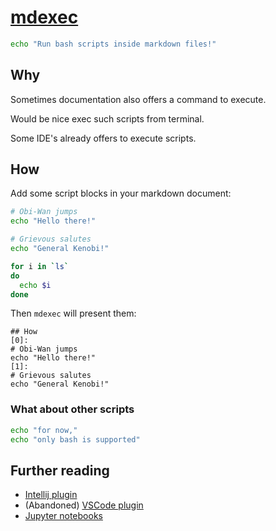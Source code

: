 # [mdexec][repo]

```bash
echo "Run bash scripts inside markdown files!"
```

## Why

Sometimes documentation also offers a command to execute.

Would be nice exec such scripts from terminal.

Some IDE's already offers to execute scripts.

## How

Add some script blocks in your markdown document:

```bash
# Obi-Wan jumps
echo "Hello there!"
```

```bash
# Grievous salutes
echo "General Kenobi!"
```

```bash
for i in `ls`
do
  echo $i
done
```

Then `mdexec` will present them:

    ## How
    [0]:
    # Obi-Wan jumps
    echo "Hello there!"
    [1]:
    # Grievous salutes
    echo "General Kenobi!"
  
### What about other scripts

```bash
echo "for now,"
echo "only bash is supported"
```

## Further reading

- [Intellij plugin][intellij]
- (Abandoned) [VSCode plugin][vscode]
- [Jupyter notebooks][jupyter]

[repo]: https://github.com/sombriks/mdexec
[intellij]: https://www.jetbrains.com/help/idea/markdown.html#run-commands
[vscode]: https://marketplace.visualstudio.com/items/?itemName=Sycl.markdown-command-runner
[jupyter]: https://jupyter.org
